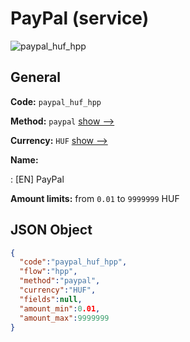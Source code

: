 
# PayPal (service) 
![paypal_huf_hpp](https://static.openfintech.io/payment_methods/paypal_huf_hpp/logo.svg?w=400&c=v0.59.26#w200)  

## General 
 
**Code:** `paypal_huf_hpp` 
 
**Method:** `paypal` 
 [show -->](/payment-methods/paypal/) 
 
**Currency:** `HUF` [show -->](/currencies/HUF/) 
 
**Name:** 
 
:	[EN] PayPal 
 
**Amount limits:** from `0.01` to `9999999` HUF 

## JSON Object 

```json
{
  "code":"paypal_huf_hpp",
  "flow":"hpp",
  "method":"paypal",
  "currency":"HUF",
  "fields":null,
  "amount_min":0.01,
  "amount_max":9999999
}
```  
